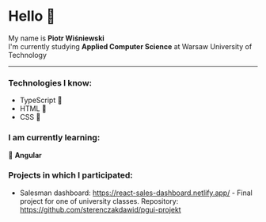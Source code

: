 # Hello 👋

My name is **Piotr Wiśniewski**  
I'm currently studying **Applied Computer Science** at Warsaw University of Technology

---

### Technologies I know:

- TypeScript 📡
- HTML 🧩
- CSS 🎨

### I am currently learning:

🌱 **Angular**

### Projects in which I participated:

- Salesman dashboard: https://react-sales-dashboard.netlify.app/ - Final project for one of university classes.
  Repository: https://github.com/sterenczakdawid/pgui-projekt
